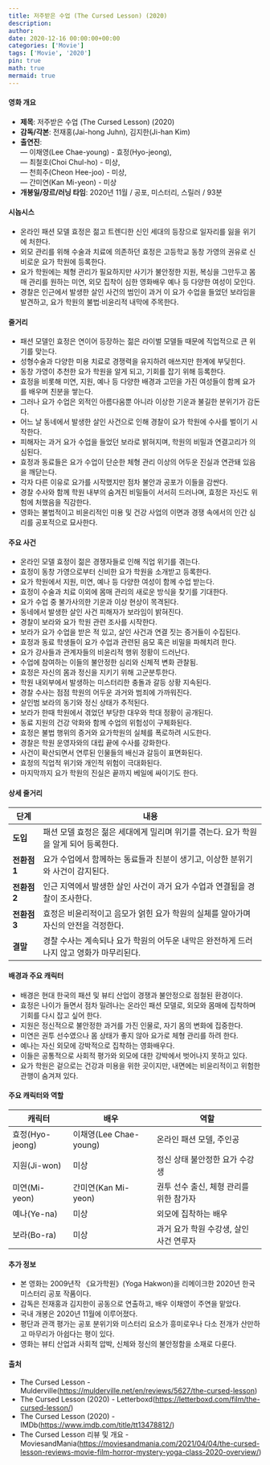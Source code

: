 ```yaml
---
title: 저주받은 수업 (The Cursed Lesson) (2020)
description: 
author: 
date: 2020-12-16 00:00:00+00:00
categories: ['Movie']
tags: ['Movie', '2020']
pin: true
math: true
mermaid: true
---
```

#### 영화 개요

- **제목**: 저주받은 수업 (The Cursed Lesson) (2020)  
- **감독/각본**: 전재홍(Jai-hong Juhn), 김지한(Ji-han Kim)  
- **출연진**:  
  — 이채영(Lee Chae-young) - 효정(Hyo-jeong),  
  — 최철호(Choi Chul-ho) - 미상,  
  — 천희주(Cheon Hee-joo) - 미상,  
  — 간미연(Kan Mi-yeon) - 미상  
- **개봉일/장르/러닝 타임**: 2020년 11월 / 공포, 미스터리, 스릴러 / 93분  

#### 시놉시스

- 온라인 패션 모델 효정은 젊고 트렌디한 신인 세대의 등장으로 일자리를 잃을 위기에 처한다.  
- 외모 관리를 위해 수술과 치료에 의존하던 효정은 고등학교 동창 가영의 권유로 신비로운 요가 학원에 등록한다.  
- 요가 학원에는 체형 관리가 필요하지만 사기가 불안정한 지원, 복싱을 그만두고 몸매 관리를 원하는 미연, 외모 집착이 심한 영화배우 예나 등 다양한 여성이 모인다.  
- 경찰은 인근에서 발생한 살인 사건의 범인이 과거 이 요가 수업을 들었던 보라임을 발견하고, 요가 학원의 불법·비윤리적 내막에 주목한다.  

#### 줄거리

- 패션 모델인 효정은 연이어 등장하는 젊은 라이벌 모델들 때문에 직업적으로 큰 위기를 맞는다.  
- 성형수술과 다양한 미용 치료로 경쟁력을 유지하려 애쓰지만 한계에 부딪힌다.  
- 동창 가영이 추천한 요가 학원을 알게 되고, 기회를 잡기 위해 등록한다.  
- 효정을 비롯해 미연, 지원, 예나 등 다양한 배경과 고민을 가진 여성들이 함께 요가를 배우며 친분을 쌓는다.  
- 그러나 요가 수업은 외적인 아름다움뿐 아니라 이상한 기운과 불길한 분위기가 감돈다.  
- 어느 날 동네에서 발생한 살인 사건으로 인해 경찰이 요가 학원에 수사를 벌이기 시작한다.  
- 피해자는 과거 요가 수업을 들었던 보라로 밝혀지며, 학원의 비밀과 연결고리가 의심된다.  
- 효정과 동료들은 요가 수업이 단순한 체형 관리 이상의 어두운 진실과 연관돼 있음을 깨닫는다.  
- 각자 다른 이유로 요가를 시작했지만 점차 불안과 공포가 이들을 감싼다.  
- 경찰 수사와 함께 학원 내부의 숨겨진 비밀들이 서서히 드러나며, 효정은 자신도 위험에 처했음을 직감한다.  
- 영화는 불법적이고 비윤리적인 미용 및 건강 사업의 이면과 경쟁 속에서의 인간 심리를 공포적으로 묘사한다.  

#### 주요 사건

- 온라인 모델 효정이 젊은 경쟁자들로 인해 직업 위기를 겪는다.  
- 효정이 동창 가영으로부터 신비한 요가 학원을 소개받고 등록한다.  
- 요가 학원에서 지원, 미연, 예나 등 다양한 여성이 함께 수업 받는다.  
- 효정이 수술과 치료 이외에 몸매 관리의 새로운 방식을 찾기를 기대한다.  
- 요가 수업 중 불가사의한 기운과 이상 현상이 목격된다.  
- 동네에서 발생한 살인 사건 피해자가 보라임이 밝혀진다.  
- 경찰이 보라와 요가 학원 관련 조사를 시작한다.  
- 보라가 요가 수업을 받은 적 있고, 살인 사건과 연결 짓는 증거들이 수집된다.  
- 효정과 동료 학생들이 요가 수업과 관련된 음모 혹은 비밀을 파헤치려 한다.  
- 요가 강사들과 관계자들의 비윤리적 행위 정황이 드러난다.  
- 수업에 참여하는 이들의 불안정한 심리와 신체적 변화 관찰됨.  
- 효정은 자신의 몸과 정신을 지키기 위해 고군분투한다.  
- 학원 내외부에서 발생하는 미스터리한 충돌과 갈등 상황 지속된다.  
- 경찰 수사는 점점 학원의 어두운 과거와 범죄에 가까워진다.  
- 살인범 보라의 동기와 정신 상태가 추적된다.  
- 보라가 한때 학원에서 겪었던 부당한 대우와 학대 정황이 공개된다.  
- 동료 지원의 건강 악화와 함께 수업의 위험성이 구체화된다.  
- 효정은 불법 행위의 증거와 요가학원의 실체를 폭로하려 시도한다.  
- 경찰은 학원 운영자와의 대립 끝에 수사를 강화한다.  
- 사건이 확산되면서 연루된 인물들의 배신과 갈등이 표면화된다.  
- 효정의 직업적 위기와 개인적 위험이 극대화된다.  
- 마지막까지 요가 학원의 진실은 끝까지 베일에 싸이기도 한다.  

#### 상세 줄거리

| **단계**  | **내용**                                               |
|-----------|--------------------------------------------------------|
| **도입**  | 패션 모델 효정은 젊은 세대에게 밀리며 위기를 겪는다. 요가 학원을 알게 되어 등록한다. |
| **전환점 1** | 요가 수업에서 함께하는 동료들과 친분이 생기고, 이상한 분위기와 사건이 감지된다.       |
| **전환점 2** | 인근 지역에서 발생한 살인 사건이 과거 요가 수업과 연결됨을 경찰이 조사한다.            |
| **전환점 3** | 효정은 비윤리적이고 음모가 얽힌 요가 학원의 실체를 알아가며 자신의 안전을 걱정한다.    |
| **결말**  | 경찰 수사는 계속되나 요가 학원의 어두운 내막은 완전하게 드러나지 않고 영화가 마무리된다. |

#### 배경과 주요 캐릭터

- 배경은 현대 한국의 패션 및 뷰티 산업이 경쟁과 불안정으로 점철된 환경이다.  
- 효정은 나이가 들면서 점차 밀려나는 온라인 패션 모델로, 외모와 몸매에 집착하며 기회를 다시 잡고 싶어 한다.  
- 지원은 정신적으로 불안정한 과거를 가진 인물로, 자기 몸의 변화에 집중한다.  
- 미연은 권투 선수였으나 몸 상태가 좋지 않아 요가로 체형 관리를 하려 한다.  
- 예나는 자신 외모에 강박적으로 집착하는 영화배우다.  
- 이들은 공통적으로 사회적 평가와 외모에 대한 강박에서 벗어나지 못하고 있다.  
- 요가 학원은 겉으로는 건강과 미용을 위한 곳이지만, 내면에는 비윤리적이고 위험한 관행이 숨겨져 있다.  

#### 주요 캐릭터와 역할

| **캐릭터** | **배우**    | **역할**                        |
|------------|-------------|--------------------------------|
| 효정(Hyo-jeong)     | 이채영(Lee Chae-young) | 온라인 패션 모델, 주인공          |
| 지원(Ji-won)      | 미상          | 정신 상태 불안정한 요가 수강생    |
| 미연(Mi-yeon)     | 간미연(Kan Mi-yeon) | 권투 선수 출신, 체형 관리를 위한 참가자 |
| 예나(Ye-na)       | 미상          | 외모에 집착하는 배우              |
| 보라(Bo-ra)       | 미상          | 과거 요가 학원 수강생, 살인 사건 연루자 |

#### 추가 정보

- 본 영화는 2009년작 《요가학원》(Yoga Hakwon)을 리메이크한 2020년 한국 미스터리 공포 작품이다.  
- 감독은 전재홍과 김지한이 공동으로 연출하고, 배우 이채영이 주연을 맡았다.  
- 국내 개봉은 2020년 11월에 이루어졌다.  
- 평단과 관객 평가는 공포 분위기와 미스터리 요소가 흥미로우나 다소 전개가 산만하고 마무리가 아쉽다는 평이 있다.  
- 영화는 뷰티 산업과 사회적 압박, 신체와 정신의 불안정함을 소재로 다룬다.  

#### 출처

- The Cursed Lesson - Mulderville(https://mulderville.net/en/reviews/5627/the-cursed-lesson)  
- The Cursed Lesson (2020) - Letterboxd(https://letterboxd.com/film/the-cursed-lesson/)  
- The Cursed Lesson (2020) - IMDb(https://www.imdb.com/title/tt13478812/)  
- The Cursed Lesson 리뷰 및 개요 - MoviesandMania(https://moviesandmania.com/2021/04/04/the-cursed-lesson-reviews-movie-film-horror-mystery-yoga-class-2020-overview/)
